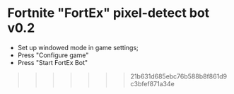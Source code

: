 # Fortnite "FortEx" pixel-detect bot v0.2

- Set up windowed mode in game settings;
- Press "Configure game"
- Press "Start FortEx Bot"
>>>>>>> 21b631d685ebc76b588b8f861d9c3bfef871a34e
